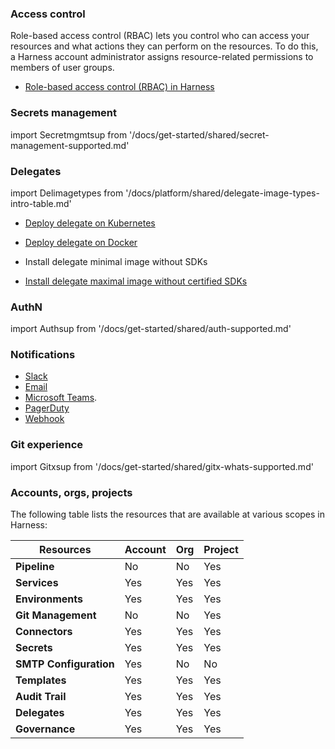 ### Access control

Role-based access control (RBAC) lets you control who can access your resources and what actions they can perform on the resources. To do this, a Harness account administrator assigns resource-related permissions to members of user groups.

- [Role-based access control (RBAC) in Harness](/docs/platform/role-based-access-control/rbac-in-harness)

### Secrets management

import Secretmgmtsup from '/docs/get-started/shared/secret-management-supported.md'

<Secretmgmtsup />

### Delegates

import Delimagetypes from '/docs/platform/shared/delegate-image-types-intro-table.md'

<Delimagetypes />

- [Deploy delegate on Kubernetes](/docs/platform/delegates/install-delegates/overview)

- [Deploy delegate on Docker](/docs/platform/delegates/install-delegates/overview)

- Install delegate minimal image without SDKs

- [Install delegate maximal image without certified SDKs](/docs/get-started/supported-platforms-and-technologies/#sdks-installed-with-harness-delegate)

### AuthN

import Authsup from '/docs/get-started/shared/auth-supported.md'

<Authsup />

### Notifications

- [Slack](/docs/platform/notifications/send-notifications-using-slack/)
- [Email](/docs/platform/notifications/add-smtp-configuration)
- [Microsoft Teams](/docs/platform/notifications/send-notifications-to-microsoft-teams).
- [PagerDuty](/docs/continuous-delivery/x-platform-cd-features/cd-steps/notify-users-of-pipeline-events)
- [Webhook](/docs/continuous-delivery/x-platform-cd-features/cd-steps/notify-users-of-pipeline-events)


### Git experience

import Gitxsup from '/docs/get-started/shared/gitx-whats-supported.md'

<Gitxsup />

### Accounts, orgs, projects

The following table lists the resources that are available at various scopes in Harness:

| **Resources** | **Account** | **Org** | **Project** |
| --- | --- | --- | --- |
| **Pipeline** | No | No | Yes |
| **Services** | Yes | Yes | Yes |
| **Environments** | Yes | Yes | Yes |
| **Git Management** | No | No | Yes |
| **Connectors** | Yes | Yes | Yes |
| **Secrets** | Yes | Yes | Yes |
| **SMTP Configuration** | Yes | No | No |
| **Templates** | Yes | Yes | Yes |
| **Audit Trail** | Yes | Yes | Yes |
| **Delegates** | Yes | Yes | Yes |
| **Governance** | Yes | Yes | Yes |